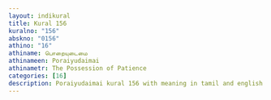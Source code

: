 ```yaml
---
layout: indikural
title: Kural 156
kuralno: "156"
abskno: "0156"
athino: "16"
athiname: பொறையுடைமை
athinameen: Poraiyudaimai
athinametr: The Possession of Patience
categories: [16]
description: Poraiyudaimai kural 156 with meaning in tamil and english 
---
```


